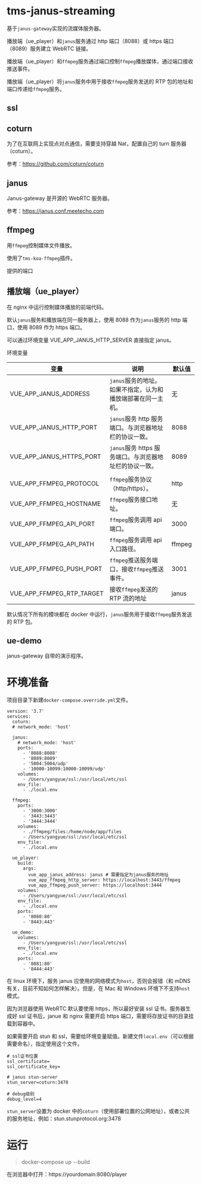 # tms-janus-streaming

基于`janus-gateway`实现的流媒体服务器。

播放端（ue_player）和`janus`服务通过 http 端口（8088）或 https 端口 （8089）服务建立 WebRTC 链接。

播放端（ue_player）和`ffmpeg`服务通过端口控制`ffmpeg`播放媒体，通过端口接收推送事件。

播放端（ue_player）将`janus`服务中用于接收`ffmpeg`服务发送的 RTP 包的地址和端口传递给`ffmpeg`服务。

## ssl

## coturn

为了在互联网上实现点对点通信，需要支持穿越 Nat，配置自己的 turn 服务器（coturn）。

参考：https://github.com/coturn/coturn

## janus

Janus-gateway 是开源的 WebRTC 服务器。

参考：https://janus.conf.meetecho.com

## ffmpeg

用`ffmpeg`控制媒体文件播放。

使用了`tms-koa-ffmpeg`插件。

提供的端口

## 播放端（ue_player）

在 nginx 中运行控制媒体播放的前端代码。

默认`janus`服务和播放端在同一服务器上，使用 8088 作为`janus`服务的 http 端口，使用 8089 作为 https 端口。

可以通过环境变量 VUE_APP_JANUS_HTTP_SERVER 直接指定 janus。

环境变量

| 变量                      | 说明                                                        | 默认值 |
| ------------------------- | ----------------------------------------------------------- | ------ |
| VUE_APP_JANUS_ADDRESS     | `janus`服务的地址。如果不指定，认为和播放端部署在同一主机。 | 无     |
| VUE_APP_JANUS_HTTP_PORT   | `janus`服务 http 服务端口。与浏览器地址栏的协议一致。       | 8088   |
| VUE_APP_JANUS_HTTPS_PORT  | `janus`服务 https 服务端口。与浏览器地址栏的协议一致。      | 8089   |
|                           |                                                             |        |
| VUE_APP_FFMPEG_PROTOCOL   | `ffmpeg`服务协议（http/https）。                            | http   |
| VUE_APP_FFMPEG_HOSTNAME   | `ffmpeg`服务接口地址。                                      | 无     |
| VUE_APP_FFMPEG_API_PORT   | `ffmpeg`服务调用 api 端口。                                 | 3000   |
| VUE_APP_FFMPEG_API_PATH   | `ffmpeg`服务调用 api 入口路径。                             | ffmpeg |
| VUE_APP_FFMPEG_PUSH_PORT  | `ffmpeg`推送服务端口，接收`ffmpeg`推送事件。                | 3001   |
| VUE_APP_FFMPEG_RTP_TARGET | 接收`ffmpeg`发送的 RTP 流的地址                             | janus  |

默认情况下所有的模块都在 docker 中运行，`janus`服务用于接收`ffmpeg`服务发送的 RTP 包。

## ue-demo

janus-gateway 自带的演示程序。

# 环境准备

项目目录下新建`docker-compose.override.yml`文件。

```
version: '3.7'
services:
  coturn:
  # network_mode: 'host'

  janus:
    # network_mode: 'host'
    ports:
      - '8088:8088'
      - '8089:8089'
      - '5004:5004/udp'
      - '10000-10099:10000-10099/udp'
    volumes:
      - /Users/yangyue/ssl:/usr/local/etc/ssl
    env_file:
      - ./local.env

  ffmpeg:
    ports:
      - '3000:3000'
      - '3443:3443'
      - '3444:3444'
    volumes:
      - ./ffmpeg/files:/home/node/app/files
      - /Users/yangyue/ssl:/usr/local/etc/ssl
    env_file:
      - ./local.env

  ue_player:
    build:
      args:
        vue_app_janus_address: janus # 需要指定为janus服务的地址
        vue_app_ffmpeg_http_server: https://localhost:3443/ffmpeg
        vue_app_ffmpeg_push_server: https://localhost:3444
    volumes:
      - /Users/yangyue/ssl:/usr/local/etc/ssl
    env_file:
      - ./local.env
    ports:
      - '8080:80'
      - '8443:443'

  ue_demo:
    volumes:
      - /Users/yangyue/ssl:/usr/local/etc/ssl
    env_file:
      - ./local.env
    ports:
      - '8081:80'
      - '8444:443'
```

在 linux 环境下，服务 janus 应使用的网络模式为`host`，否则会报错（和 mDNS 有关，目前不知如何怎样解决）。但是，在 Mac 和 Windows 环境下不支持`host`模式。

因为浏览器使用 WebRTC 默认要使用 https，所以最好安装 ssl 证书。服务器生成好 ssl 证书后，janue 和 nginx 需要开启 https 端口，需要将存放证书的目录挂载到容器中。

如果需要开启 stun 和 ssl，需要给环境变量赋值。新建文件`local.env`（可以根据需要命名），指定使用这个文件。

```
# ssl证书位置
ssl_certificate=
ssl_certificate_key=

# janus stun-server
stun_server=coturn:3478

# debug级别
debug_level=4
```

`stun_server`设置为 docker 中的`coturn`（使用部署位置的公网地址），或者公共的服务地址，例如：stun.stunprotocol.org:3478

# 运行

> docker-compose up --build

在浏览器中打开：https://yourdomain:8080/player
